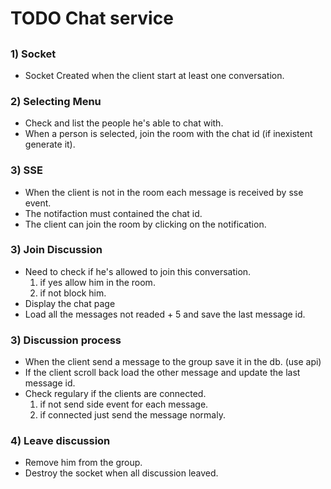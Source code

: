 # TODO Chat service

##

### 1) Socket

* Socket Created when the client start at least one conversation.

### 2) Selecting Menu

* Check and list the people he's able to chat with.
* When a person is selected, join the room with the chat id (if inexistent generate it).

### 3) SSE

* When the client is not in the room each message is received by sse event.
* The notifaction must contained the chat id.
* The client can join the room by clicking on the notification.

### 3) Join Discussion

* Need to check if he's allowed to join this conversation.
	1. if yes allow him in the room.
	2. if not block him.
* Display the chat page
* Load all the messages not readed + 5 and save the last message id.


### 3) Discussion process

* When the client send a message to the group save it in the db. (use api)
* If the client scroll back load the other message and update the last message id.
* Check regulary if the clients are connected.
	1. if not send side event for each message.
	2. if connected just send the message normaly.

### 4) Leave discussion

* Remove him from the group.
* Destroy the socket when all discussion leaved.


